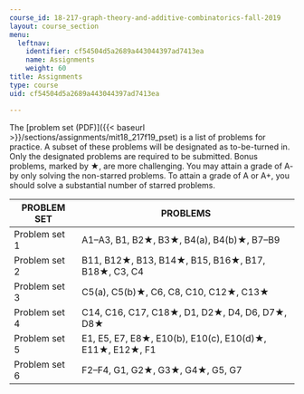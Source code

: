 ```yaml
---
course_id: 18-217-graph-theory-and-additive-combinatorics-fall-2019
layout: course_section
menu:
  leftnav:
    identifier: cf54504d5a2689a443044397ad7413ea
    name: Assignments
    weight: 60
title: Assignments
type: course
uid: cf54504d5a2689a443044397ad7413ea

---
```


The [problem set (PDF)]({{< baseurl >}}/sections/assignments/mit18_217f19_pset) is a list of problems for practice. A subset of these problems will be designated as to-be-turned in. Only the designated problems are required to be submitted. Bonus problems, marked by ★, are more challenging. You may attain a grade of A- by only solving the non-starred problems. To attain a grade of A or A+, you should solve a substantial number of starred problems.

| PROBLEM SET | PROBLEMS |
| --- | --- |
| Problem set 1 | A1–A3, B1, B2★, B3★, B4(a), B4(b)★, B7–B9 |
| Problem set 2 | B11, B12★, B13, B14★, B15, B16★, B17, B18★, C3, C4 |
| Problem set 3 | C5(a), C5(b)★, C6, C8, C10, C12★, C13★ |
| Problem set 4 | C14, C16, C17, C18★, D1, D2★, D4, D6, D7★, D8★ |
| Problem set 5 | E1, E5, E7, E8★, E10(b), E10(c), E10(d)★, E11★, E12★, F1 |
| Problem set 6 | F2–F4, G1, G2★, G3★, G4★, G5, G7